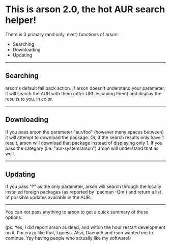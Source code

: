 # This is arson 2.0, the hot AUR search helper!

There is 3 primary (and only, ever) functions of arson:

* Searching
* Downloading
* Updating

-----

## Searching

arson's default fall back action. If arson doesn't understand your parameter,
it will search the AUR with them (after URL escaping them) and display the
results to you, in color.

-----

## Downloading

If you pass arson the parameter "aur/foo" (however many spaces between) it will
attempt to download the package. Or, if the search results only have 1 result,
arson will download that package instead of displaying only 1. If you pass the
category (i.e. "aur-system/arson") arson will understand that as well.


-----

## Updating

If you pass "?" as the only parameter, arson will search through the locally
installed foreign packages (as reported by `pacman -Qm') and return a list
of possible updates available in the AUR.

-----

You can not pass anything to arson to get a quick summary of these options.


(ps: Yes, I did report arson as dead, and within the hour restart development
on it. I'm crazy like that, I guess. Also, Daenyth and rson wanted me to
continue. Yay having people who actually like my software!)
